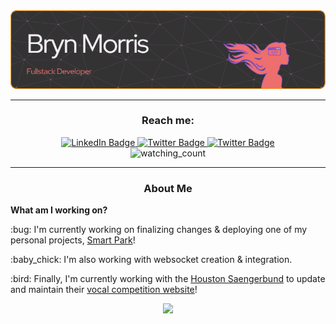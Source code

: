<div align="center">
  <img src="./github-header-resized.png" alt="Header"/>
</div>

---
<h3 align="center">Reach me:</h3>
<div id="badges" align="center">
  <a href="[your-linkedin-URL](https://www.linkedin.com/in/brynfor-morris/)">
    <img src="https://img.shields.io/badge/LinkedIn-blue?style=for-the-badge&logo=linkedin&logoColor=white" alt="LinkedIn Badge"/>
  </a>
  <a href="[your-twitter-URL](https://twitter.com/BrynMorris23)">
    <img src="https://img.shields.io/badge/Twitter-blue?style=for-the-badge&logo=twitter&logoColor=white" alt="Twitter Badge"/>
  </a>
  <a href="https://medium.com/@brynfor.g.c.morris">
    <img src="https://img.shields.io/badge/-Medium-ee6f6e?style=for-the-badge&logo=medium" alt="Twitter Badge"/>
  </a>
</div>
<div align="center">
   <img src="https://komarev.com/ghpvc/?username=bryn-morris&color=EE6F6E" alt="watching_count" />
</div>

---

<div id="aboutme" align="center">
  <h3 align="center">About Me</h3>
  <div align="left">
    <p><strong>What am I working on?</strong></p>
    <p>:bug: I'm currently working on finalizing changes & deploying one of my personal projects, <a href="https://github.com/bryn-morris/Smart-Park">Smart Park</a>!</p>
    <p>:baby_chick: I'm also working with websocket creation & integration.<p>
    <p>:bird: Finally, I'm currently working with the <a href="https://www.houstonsaengerbund.org/">Houston Saengerbund</a> to update and maintain their <a href="https://vocalcompetition.org/">vocal competition website</a>!</p>
  </div>
  </div>
<div align="center">
  <img src="https://github-readme-streak-stats.herokuapp.com?user=bryn-morris&ring=EB5454&background=333333&fire=FF8484&sideNums=FFCA3ACA&currStreakNum=FFA62C&border=BB7A20&stroke=8B4140&currStreakLabel=FFA62C&sideLabels=FFCA3ACA&dates=D6D2D7FD"/>
</div>

<!-- ### Hi there 👋 

<!--
**bryn-morris/bryn-morris** is a ✨ _special_ ✨ repository because its `README.md` (this file) appears on your GitHub profile.

Here are some ideas to get you started:

- 🔭 I’m currently working on ...
- 🌱 I’m currently learning ...
- 👯 I’m looking to collaborate on ...
- 🤔 I’m looking for help with ...
- 💬 Ask me about ...
- 📫 How to reach me: ...
- 😄 Pronouns: ...
- ⚡ Fun fact: ...
-->
